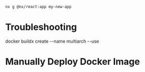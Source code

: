 ```bash
nx g @nx/react:app my-new-app
```

# Troubleshooting
docker buildx create --name multiarch --use

# Manually Deploy Docker Image
